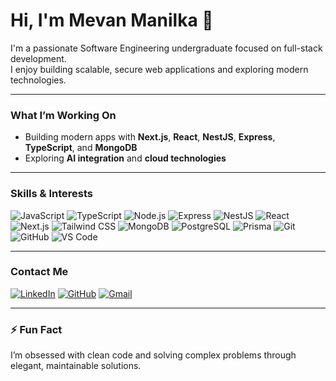 # Hi, I'm Mevan Manilka 👋

I'm a passionate Software Engineering undergraduate focused on full-stack development.  
I enjoy building scalable, secure web applications and exploring modern technologies.

---

### What I’m Working On
- Building modern apps with **Next.js**, **React**, **NestJS**, **Express**, **TypeScript**, and **MongoDB**
- Exploring **AI integration** and **cloud technologies**


---
### Skills & Interests


![JavaScript](https://img.shields.io/badge/-JavaScript-F7DF1E?style=flat&logo=javascript&logoColor=black)
![TypeScript](https://img.shields.io/badge/-TypeScript-3178C6?style=flat&logo=typescript&logoColor=white)
![Node.js](https://img.shields.io/badge/-Node.js-339933?style=flat&logo=node.js&logoColor=white)
![Express](https://img.shields.io/badge/-Express-000000?style=flat&logo=express&logoColor=white)
![NestJS](https://img.shields.io/badge/-NestJS-E0234E?style=flat&logo=nestjs&logoColor=white)
![React](https://img.shields.io/badge/-React-61DAFB?style=flat&logo=react&logoColor=black)
![Next.js](https://img.shields.io/badge/-Next.js-000000?style=flat&logo=next.js&logoColor=white)
![Tailwind CSS](https://img.shields.io/badge/-TailwindCSS-38B2AC?style=flat&logo=tailwind-css&logoColor=white)
![MongoDB](https://img.shields.io/badge/-MongoDB-47A248?style=flat&logo=mongodb&logoColor=white)
![PostgreSQL](https://img.shields.io/badge/-PostgreSQL-4169E1?style=flat&logo=postgresql&logoColor=white)
![Prisma](https://img.shields.io/badge/-Prisma-2D3748?style=flat&logo=prisma&logoColor=white)
![Git](https://img.shields.io/badge/-Git-F05032?style=flat&logo=git&logoColor=white)
![GitHub](https://img.shields.io/badge/-GitHub-181717?style=flat&logo=github&logoColor=white)
![VS Code](https://img.shields.io/badge/-VS%20Code-007ACC?style=flat&logo=visual-studio-code&logoColor=white)


---

### Contact Me

[![LinkedIn](https://img.shields.io/badge/-LinkedIn-0A66C2?style=flat&logo=linkedin&logoColor=white)](https://linkedin.com/in/mevan-manilka-a809b0254)
[![GitHub](https://img.shields.io/badge/-GitHub-181717?style=flat&logo=github&logoColor=white)](https://github.com/mevanmanilka83)
[![Gmail](https://img.shields.io/badge/-Email-D14836?style=flat&logo=gmail&logoColor=white)](mailto:w.a.mevanmanilka@gmail.com)

---

### ⚡ Fun Fact
I’m obsessed with clean code and solving complex problems through elegant, maintainable solutions.
